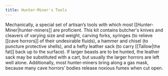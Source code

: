```yaml
---
title: Hunter-Miner's Tools
---
```


Mechanically, a special set of artisan’s tools with which most [[Hunter-Miner|hunter-miners]] are proficient. This kit contains butcher's knives and cleavers of varying size and weight, carving forks, syringes (to relieve [[cave horrors]] of their undesirable fluids), a hammer and chisel (to puncture protective shells), and a hefty leather sack (to carry [[Tallow|the fat]] back up to the surface). If larger beasts are to be hunted, the leather sack may be substituted with a cart, but usually the larger horrors are left well alone. Additionally, most hunter-miners bring along a gas mask, because many cave horrors’ bodies release noxious fumes when cut open.